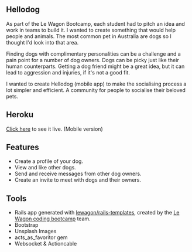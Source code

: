 ## Hellodog
As part of the Le Wagon Bootcamp, each student had to pitch an idea and work in teams to build it. I wanted to create something that would help people and animals. The most common pet in Australia are dogs so I thought I'd look into that area.

Finding dogs with complimentary personalities can be a challenge and a pain point for a number of dog owners. Dogs can be picky just like their human counterparts. Getting a dog friend might be a great idea, but it can lead to aggression and injuries, if it's not a good fit. 

I wanted to create Hellodog (mobile app) to make the socialising process a lot simpler and efficient. A community for people to socialise their beloved pets.

## Heroku
[Click here](https://hellodog-app.herokuapp.com/) to see it live. (Mobile version)

## Features
* Create a profile of your dog.
* View and like other dogs.
* Send and receive messages from other dog owners.
* Create an invite to meet with dogs and their owners.

## Tools
* Rails app generated with [lewagon/rails-templates](https://github.com/lewagon/rails-templates), created by the [Le Wagon coding bootcamp](https://www.lewagon.com) team.
* Bootstrap
* Unsplash Images
* acts_as_favoritor gem
* Websocket & Actioncable

